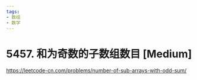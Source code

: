 ```yaml
---
tags:
- 数组
- 数学
---
```


# 5457. 和为奇数的子数组数目 [Medium]

<https://leetcode-cn.com/problems/number-of-sub-arrays-with-odd-sum/>
